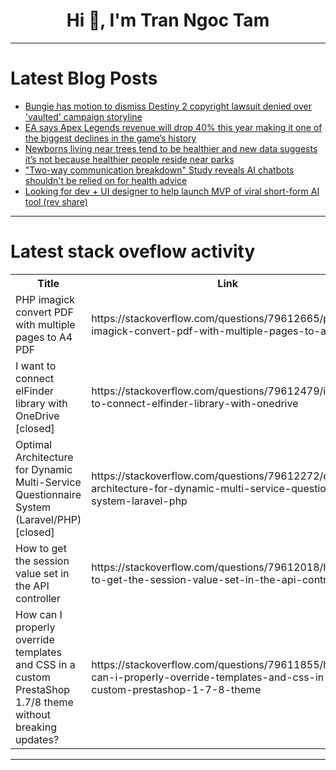 <h1 align="center">Hi 👋, I'm Tran Ngoc Tam</h1>

---

# Latest Blog Posts 
<!-- BLOG-POST-LIST:START -->
- [Bungie has motion to dismiss Destiny 2 copyright lawsuit denied over &#39;vaulted&#39; campaign storyline](https://dev.to/gg_news/bungie-has-motion-to-dismiss-destiny-2-copyright-lawsuit-denied-over-vaulted-campaign-storyline-5b97)
- [EA says Apex Legends revenue will drop 40% this year making it one of the biggest declines in the game’s history](https://dev.to/gg_news/ea-says-apex-legends-revenue-will-drop-40-this-year-making-it-one-of-the-biggest-declines-in-the-2m4)
- [Newborns living near trees tend to be healthier and new data suggests it’s not because healthier people reside near parks](https://dev.to/future_science/newborns-living-near-trees-tend-to-be-healthier-and-new-data-suggests-its-not-because-healthier-3n27)
- [&quot;Two-way communication breakdown&quot; Study reveals AI chatbots shouldn&#39;t be relied on for health advice](https://dev.to/future_ai/two-way-communication-breakdown-study-reveals-ai-chatbots-shouldnt-be-relied-on-for-health-advice-315g)
- [Looking for dev + UI designer to help launch MVP of viral short-form AI tool &lpar;rev share&rpar;](https://dev.to/jakearnk/looking-for-dev-ui-designer-to-help-launch-mvp-of-viral-short-form-ai-tool-rev-share-1din)
<!-- BLOG-POST-LIST:END -->

---

# Latest stack oveflow activity
<table>
  <tr><th>Title</th><th>Link</th></tr>
  <!-- STACKOVERFLOW:START --><tr><td>PHP imagick convert PDF with multiple pages to A4 PDF</td><td>https://stackoverflow.com/questions/79612665/php-imagick-convert-pdf-with-multiple-pages-to-a4-pdf</td></tr><tr><td>I want to connect elFinder library with OneDrive [closed]</td><td>https://stackoverflow.com/questions/79612479/i-want-to-connect-elfinder-library-with-onedrive</td></tr><tr><td>Optimal Architecture for Dynamic Multi-Service Questionnaire System &lpar;Laravel/PHP&rpar; [closed]</td><td>https://stackoverflow.com/questions/79612272/optimal-architecture-for-dynamic-multi-service-questionnaire-system-laravel-php</td></tr><tr><td>How to get the session value set in the API controller</td><td>https://stackoverflow.com/questions/79612018/how-to-get-the-session-value-set-in-the-api-controller</td></tr><tr><td>How can I properly override templates and CSS in a custom PrestaShop 1.7/8 theme without breaking updates?</td><td>https://stackoverflow.com/questions/79611855/how-can-i-properly-override-templates-and-css-in-a-custom-prestashop-1-7-8-theme</td></tr><!-- STACKOVERFLOW:END -->
</table>

---


